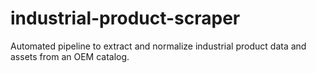 # industrial-product-scraper
Automated pipeline to extract and normalize industrial product data and assets from an OEM catalog.
